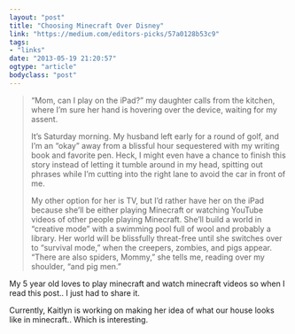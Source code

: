 ```yaml
---
layout: "post"
title: "Choosing Minecraft Over Disney"
link: "https://medium.com/editors-picks/57a0128b53c9"
tags: 
- "links"
date: "2013-05-19 21:20:57"
ogtype: "article"
bodyclass: "post"
---
```


> “Mom, can I play on the iPad?” my daughter calls from the kitchen, where I’m sure her hand is hovering over the device, waiting for my assent.
> 
> It’s Saturday morning. My husband left early for a round of golf, and I’m an “okay” away from a blissful hour sequestered with my writing book and favorite pen. Heck, I might even have a chance to finish this story instead of letting it tumble around in my head, spitting out phrases while I’m cutting into the right lane to avoid the car in front of me.
> 
> My other option for her is TV, but I’d rather have her on the iPad because she’ll be either playing Minecraft or watching YouTube videos of other people playing Minecraft. She’ll build a world in “creative mode” with a swimming pool full of wool and probably a library. Her world will be blissfully threat-free until she switches over to “survival mode,” when the creepers, zombies, and pigs appear. “There are also spiders, Mommy,” she tells me, reading over my shoulder, “and pig men.”

My 5 year old loves to play minecraft and watch minecraft videos so when I read this post.. I just had to share it.

Currently, Kaitlyn is working on making her idea of what our house looks like in minecraft.. Which is interesting.